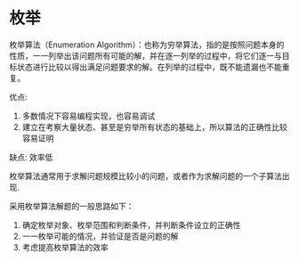 # 枚举
枚举算法（Enumeration Algorithm）：也称为穷举算法，指的是按照问题本身的性质，一一列举出该问题所有可能的解，并在逐一列举的过程中，将它们逐一与目标状态进行比较以得出满足问题要求的解。在列举的过程中，既不能遗漏也不能重复。

优点:
1. 多数情况下容易编程实现，也容易调试
2. 建立在考察大量状态、甚至是穷举所有状态的基础上，所以算法的正确性比较容易证明

缺点: 效率低

枚举算法通常用于求解问题规模比较小的问题，或者作为求解问题的一个子算法出现.

采用枚举算法解题的一般思路如下：
1. 确定枚举对象、枚举范围和判断条件，并判断条件设立的正确性
2. 一一枚举可能的情况，并验证是否是问题的解
3. 考虑提高枚举算法的效率
